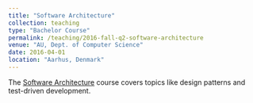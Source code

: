 ```yaml
---
title: "Software Architecture"
collection: teaching
type: "Bachelor Course"
permalink: /teaching/2016-fall-q2-software-architecture
venue: "AU, Dept. of Computer Science"
date: 2016-04-01
location: "Aarhus, Denmark"
---
```

The [Software Architecture](https://kursuskatalog.au.dk/en/course/64310/Software-Architecture) course covers topics like design patterns and test-driven development.

